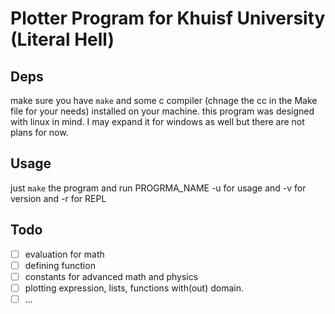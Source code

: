 # Plotter Program for Khuisf University (Literal Hell)

## Deps

make sure you have `make` and some c compiler (chnage the cc in the Make file for your needs) installed on your machine.
this program was designed with linux in mind. I may expand it for windows as well but there are not plans for now.

## Usage

just `make` the program and run PROGRMA_NAME -u for usage and -v for version and -r for REPL

## Todo

- [ ] evaluation for math
- [ ] defining function
- [ ] constants for advanced math and physics
- [ ] plotting expression, lists, functions with(out) domain.
- [ ] ...
